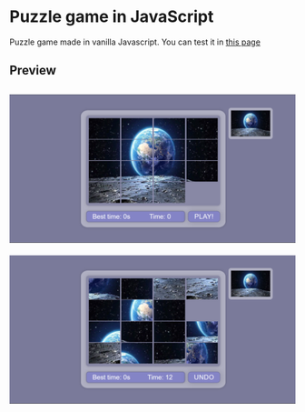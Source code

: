# Puzzle game in JavaScript
Puzzle game made in vanilla Javascript. You can test it in [this page]()

## Preview
![Preview_Screenshot_1](./docs/img1.png)
----
![Preview_Screenshot_2](./docs/img2.png)
